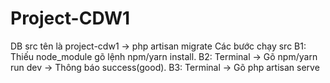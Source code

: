 # Project-CDW1
DB src tên là project-cdw1 -> php artisan migrate
Các bước chạy src
B1: Thiếu node_module gõ lệnh npm/yarn install.
B2: Terminal -> Gõ npm/yarn run dev -> Thông báo success(good).
B3: Terminal -> Gõ php artisan serve
